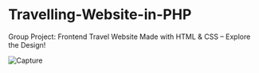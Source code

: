 # Travelling-Website-in-PHP
<p>
  Group Project: Frontend Travel Website Made with HTML & CSS – Explore the Design!
</p>

![Capture](https://github.com/user-attachments/assets/7a04a825-eb74-43b6-82f5-90728ca59d20)
